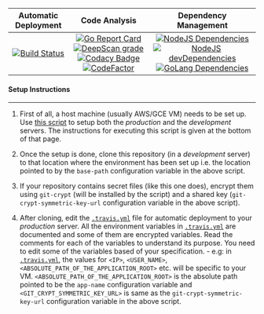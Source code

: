 | Automatic Deployment | Code Analysis | Dependency Management |
|         :---:        |     :----:    |         :---:         |
| [![Build Status](https://travis-ci.org/dibyendu/chat-server.svg?branch=master)](https://travis-ci.org/dibyendu/chat-server) | [![Go Report Card](https://goreportcard.com/badge/github.com/dibyendu/chat-server)](https://goreportcard.com/report/github.com/dibyendu/chat-server) [![DeepScan grade](https://deepscan.io/api/teams/2705/projects/3970/branches/33473/badge/grade.svg)](https://deepscan.io/dashboard#view=project&tid=2705&pid=3970&bid=33473) [![Codacy Badge](https://api.codacy.com/project/badge/Grade/788a7bb955854f62a0ae939a025cae94)](https://www.codacy.com/app/dibyendu/chat-server?utm_source=github.com&amp;utm_medium=referral&amp;utm_content=dibyendu/chat-server&amp;utm_campaign=Badge_Grade) [![CodeFactor](https://www.codefactor.io/repository/github/dibyendu/chat-server/badge)](https://www.codefactor.io/repository/github/dibyendu/chat-server) | [![NodeJS Dependencies](https://david-dm.org/dibyendu/chat-server/status.svg?path=client)](https://david-dm.org/dibyendu/chat-server?path=client) [![NodeJS devDependencies](https://david-dm.org/dibyendu/chat-server/dev-status.svg?path=client)](https://david-dm.org/dibyendu/chat-server?path=client&type=dev) [![GoLang Dependencies](https://badgen.net/badge/pull%20requests/enabled/green?icon=dependabot)](https://app.dependabot.com/accounts/dibyendu) |

#### Setup Instructions
---
  1. First of all, a host machine (usually AWS/GCE VM) needs to be set up. Use [this script](https://gist.github.com/dibyendu/05ede6920e080e18d0681a75fbc2ed0e) to setup both the _production_ and the _development_ servers. The instructions for executing this script is given at the bottom of that page.

  2. Once the setup is done, clone this repository (in a _development_ server) to that location where the environment has been set up i.e. the location pointed to by the `base-path` configuration variable in the above script.

  3. If your repository contains secret files (like this one does), encrypt them using `git-crypt` (will be installed by the script) and a shared key (`git-crypt-symmetric-key-url` configuration variable in the above script).

  4. After cloning, edit the [`.travis.yml`](.travis.yml) file for automatic deployment to your _production_ server. All the environment variables in [`.travis.yml`](.travis.yml) are documented and some of them are encrypted variables. Read the comments for each of the variables to understand its purpose. You need to edit some of the variables based of your specification.
    - e.g: in [`.travis.yml`](.travis.yml), the values for `<IP>`, `<USER_NAME>`, `<ABSOLUTE_PATH_OF_THE_APPLICATION_ROOT>` etc. will be specific to your VM. `<ABSOLUTE_PATH_OF_THE_APPLICATION_ROOT>` is the absolute path pointed to be the `app-name` configuration variable and `<GIT_CRYPT_SYMMETRIC_KEY_URL>` is same as the `git-crypt-symmetric-key-url` configuration variable in the above script.